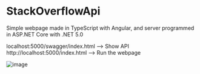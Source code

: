 # StackOverflowApi
Simple webpage made in TypeScript with Angular, and server programmed in ASP.NET Core with .NET 5.0  

localhost:5000/swagger/index.html --> Show API
http://localhost:5000/index.html --> Run the webpage

![image](https://user-images.githubusercontent.com/36520665/128520768-deaf4fe4-791c-49be-9eaa-76804057b7df.png)
